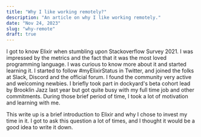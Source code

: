 ```yaml
---
title: "Why I like working remotely?"
description: "An article on why I like working remotely."
date: "Nov 24, 2023"
slug: "why-remote"
draft: true
---
```


I got to know Elixir when stumbling upon Stackoverflow Survey 2021. I was impressed by the metrics and the fact that it was the most loved programming language. I was curious to know more about it and started learning it. I started to follow #myElixirStatus in Twitter, and joined the folks at Slack, Discord and the official forum. I found the community very active and welcoming newbies. I briefly took part in dockyard's beta cohort lead by Brooklin Jazz last year but got quite busy with my full time job and other commitments. During those brief period of time, I took a lot of motivation and learning with me.

This write up is a brief introduction to Elixir and why I chose to invest my time in it. I got to ask this question a lot of times, and I thought it would be a good idea to write it down.
